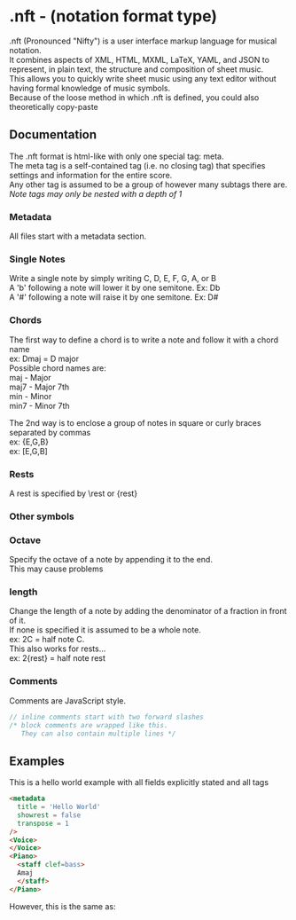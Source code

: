 # .nft - (notation format type)
.nft (Pronounced "Nifty") is a user interface markup language for musical notation.  
It combines aspects of XML, HTML, MXML, LaTeX, YAML, and JSON to represent, in plain text, the structure and composition of sheet music.  
This allows you to quickly write sheet music using any text editor without having formal knowledge of music symbols.  
Because of the loose method in which .nft is defined, you could also theoretically copy-paste  

## Documentation
The .nft format is html-like with only one special tag: meta.  
The meta tag is a self-contained tag (i.e. no closing tag) that specifies settings and information for the entire score.  
Any other tag is assumed to be a group of however many subtags there are. *Note tags may only be nested with a depth of 1*  

### Metadata
All files start with a metadata section.  

### Single Notes
Write a single note by simply writing C, D, E, F, G, A, or B  
A 'b' following a note will lower it by one semitone. Ex: Db  
A '#' following a note will raise it by one semitone. Ex: D#  

### Chords  
The first way to define a chord is to write a note and follow it with a chord name  
ex: Dmaj = D major  
Possible chord names are:  
maj - Major  
maj7 - Major 7th  
min - Minor  
min7 - Minor 7th  

The 2nd way is to enclose a group of notes in square or curly braces separated by commas  
ex: {E,G,B}  
ex: [E,G,B]  

### Rests
A rest is specified by \rest or {rest}

### Other symbols

### Octave
Specify the octave of a note by appending it to the end.  
This may cause problems   

### length
Change the length of a note by adding the denominator of a fraction in front of it.  
If none is specified it is assumed to be a whole note.  
ex: 2C = half note C.  
This also works for rests...  
ex: 2{rest} = half note rest  

### Comments
Comments are JavaScript style.
```javascript
// inline comments start with two forward slashes 
/* block comments are wrapped like this. 
   They can also contain multiple lines */
```

## Examples
This is a hello world example with all fields explicitly stated and all tags
```html
<metadata 
  title = 'Hello World'
  showrest = false
  transpose = 1
/>
<Voice>
</Voice>
<Piano>
  <staff clef=bass>
  Amaj
  </staff>
</Piano>
```
However, this is the same as:
